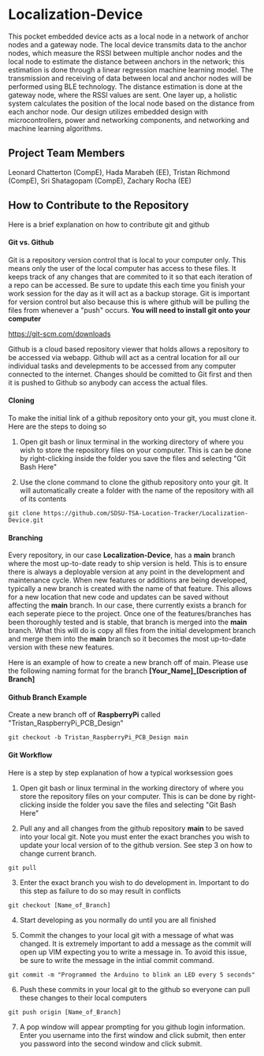 # Localization-Device
This pocket embedded device acts as a local node in a network of anchor nodes and a gateway node. The local device transmits data to the anchor nodes, which measure the RSSI between multiple anchor nodes and the local node to estimate the distance between anchors in the network; this estimation is done through a linear regression machine learning model. The transmission and receiving of data between local and anchor nodes will be performed using BLE technology. The distance estimation is done at the gateway node, where the RSSI values are sent. One layer up, a holistic system calculates the position of the local node based on the distance from each anchor node. Our design utilizes embedded design with microcontrollers, power and networking components, and networking and machine learning algorithms. 

## Project Team Members
Leonard Chatterton (CompE), Hada Marabeh (EE), Tristan Richmond (CompE), Sri Shatagopam (CompE), Zachary Rocha (EE)
 
## How to Contribute to the Repository
Here is a brief explanation on how to contribute git and github

#### Git vs. Github
Git is a repository version control that is local to your computer only. This means only the user of the local computer has access to these files. It keeps track of any changes that are commited to it so that each iteration of a repo can be accessed. Be sure to update this each time you finish your work session for the day as it will act as a backup storage. Git is important for version control but also because this is where github will be pulling the files from whenever a "push" occurs. **You will need to install git onto your computer**

https://git-scm.com/downloads

Github is a cloud based repository viewer that holds allows a repository to be accessed via webapp. Github will act as a central location for all our individual tasks and develepments to be accessed from any computer connected to the internet. Changes should be comitted to Git first and then it is pushed to Github so anybody can access the actual files. 

#### Cloning
To make the initial link of a github repository onto your git, you must clone it. Here are the steps to doing so

1. Open git bash or linux terminal in the working directory of where you wish to store the repository files on your computer. This is can be done by right-clicking inside the folder you save the files and selecting "Git Bash Here"

2. Use the clone command to clone the github repository onto your git. It will automatically create a folder with the name of the repository with all of its contents
```
git clone https://github.com/SDSU-TSA-Location-Tracker/Localization-Device.git
```

#### Branching
Every repository, in our case **Localization-Device**, has a **main** branch where the most up-to-date ready to ship version is held. This is to ensure there is always a deployable version at any point in the development and maintenance cycle. When new features or additions are being developed, typically a new branch is created with the name of that feature. This allows for a new location that new code and updates can be saved without affecting the **main** branch. In our case, there currently exists a branch for each seperate piece to the project. Once one of the features/branches has been thoroughly tested and is stable, that branch is merged into the **main** branch. What this will do is copy all files from the initial development branch and merge them into the **main** branch so it becomes the most up-to-date version with these new features.

Here is an example of how to create a new branch off of main. Please use the following naming format for the branch **[Your_Name]_[Description of Branch]**

#### Github Branch Example

Create a new branch off of **RaspberryPi** called "Tristan_RaspberryPi_PCB_Design"

```
git checkout -b Tristan_RaspberryPi_PCB_Design main
```

#### Git Workflow

Here is a step by step explanation of how a typical worksession goes

1. Open git bash or linux terminal in the working directory of where you store the repository files on your computer. This is can be done by right-clicking inside the folder you save the files and selecting "Git Bash Here"

2. Pull any and all changes from the github repository **main** to be saved into your local git. Note you must enter the exact branches you wish to update your local version of to the github version. See step 3 on how to change current branch. 
```
git pull
```

3. Enter the exact branch you wish to do development in. Important to do this step as failure to do so may result in conflicts
```
git checkout [Name_of_Branch]
```

4. Start developing as you normally do until you are all finished

5. Commit the changes to your local git with a message of what was changed. It is extremely important to add a message as the commit will open up VIM expecting you to write a message in. To avoid this issue, be sure to write the message in the intial commit command.
```
git commit -m "Programmed the Arduino to blink an LED every 5 seconds"
```

6. Push these commits in your local git to the github so everyone can pull these changes to their local computers
```
git push origin [Name_of_Branch]
```

7. A pop window will appear prompting for you github login information. Enter you username into the first window and click submit, then enter you password into the second window and click submit.
